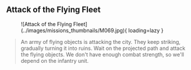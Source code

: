 ## Attack of the Flying Fleet

<figure markdown>
  ![Attack of the Flying Fleet](../images/missions_thumbnails/M069.jpg){ loading=lazy }
</figure>

> An army of flying objects is attacking the city. They keep striking, gradually turning it into ruins.
> Wait on the projected path and attack the flying objects. We don't have enough combat strength, so we'll depend on the infantry unit.
